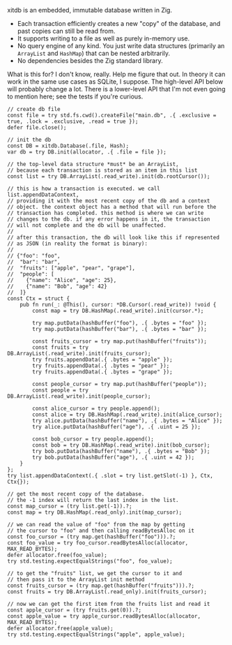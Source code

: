 xitdb is an embedded, immutable database written in Zig.

* Each transaction efficiently creates a new "copy" of the database, and past copies can still be read from.
* It supports writing to a file as well as purely in-memory use.
* No query engine of any kind. You just write data structures (primarily an `ArrayList` and `HashMap`) that can be nested arbitrarily.
* No dependencies besides the Zig standard library.

What is this for? I don't know, really. Help me figure that out. In theory it can work in the same use cases as SQLite, I suppose. The high-level API below will probably change a lot. There is a lower-level API that I'm not even going to mention here; see the tests if you're curious.

```zig
// create db file
const file = try std.fs.cwd().createFile("main.db", .{ .exclusive = true, .lock = .exclusive, .read = true });
defer file.close();

// init the db
const DB = xitdb.Database(.file, Hash);
var db = try DB.init(allocator, .{ .file = file });

// the top-level data structure *must* be an ArrayList,
// because each transaction is stored as an item in this list
const list = try DB.ArrayList(.read_write).init(db.rootCursor());

// this is how a transaction is executed. we call list.appendDataContext,
// providing it with the most recent copy of the db and a context
// object. the context object has a method that will run before the
// transaction has completed. this method is where we can write
// changes to the db. if any error happens in it, the transaction
// will not complete and the db will be unaffected.
//
// after this transaction, the db will look like this if represented
// as JSON (in reality the format is binary):
//
// {"foo": "foo",
//  "bar": "bar",
//  "fruits": ["apple", "pear", "grape"],
//  "people": [
//    {"name": "Alice", "age": 25},
//    {"name": "Bob", "age": 42}
//  ]}
const Ctx = struct {
    pub fn run(_: @This(), cursor: *DB.Cursor(.read_write)) !void {
        const map = try DB.HashMap(.read_write).init(cursor.*);

        try map.putData(hashBuffer("foo"), .{ .bytes = "foo" });
        try map.putData(hashBuffer("bar"), .{ .bytes = "bar" });

        const fruits_cursor = try map.put(hashBuffer("fruits"));
        const fruits = try DB.ArrayList(.read_write).init(fruits_cursor);
        try fruits.appendData(.{ .bytes = "apple" });
        try fruits.appendData(.{ .bytes = "pear" });
        try fruits.appendData(.{ .bytes = "grape" });

        const people_cursor = try map.put(hashBuffer("people"));
        const people = try DB.ArrayList(.read_write).init(people_cursor);

        const alice_cursor = try people.append();
        const alice = try DB.HashMap(.read_write).init(alice_cursor);
        try alice.putData(hashBuffer("name"), .{ .bytes = "Alice" });
        try alice.putData(hashBuffer("age"), .{ .uint = 25 });

        const bob_cursor = try people.append();
        const bob = try DB.HashMap(.read_write).init(bob_cursor);
        try bob.putData(hashBuffer("name"), .{ .bytes = "Bob" });
        try bob.putData(hashBuffer("age"), .{ .uint = 42 });
    }
};
try list.appendDataContext(.{ .slot = try list.getSlot(-1) }, Ctx, Ctx{});

// get the most recent copy of the database.
// the -1 index will return the last index in the list.
const map_cursor = (try list.get(-1)).?;
const map = try DB.HashMap(.read_only).init(map_cursor);

// we can read the value of "foo" from the map by getting
// the cursor to "foo" and then calling readBytesAlloc on it
const foo_cursor = (try map.get(hashBuffer("foo"))).?;
const foo_value = try foo_cursor.readBytesAlloc(allocator, MAX_READ_BYTES);
defer allocator.free(foo_value);
try std.testing.expectEqualStrings("foo", foo_value);

// to get the "fruits" list, we get the cursor to it and
// then pass it to the ArrayList init method
const fruits_cursor = (try map.get(hashBuffer("fruits"))).?;
const fruits = try DB.ArrayList(.read_only).init(fruits_cursor);

// now we can get the first item from the fruits list and read it
const apple_cursor = (try fruits.get(0)).?;
const apple_value = try apple_cursor.readBytesAlloc(allocator, MAX_READ_BYTES);
defer allocator.free(apple_value);
try std.testing.expectEqualStrings("apple", apple_value);
```
